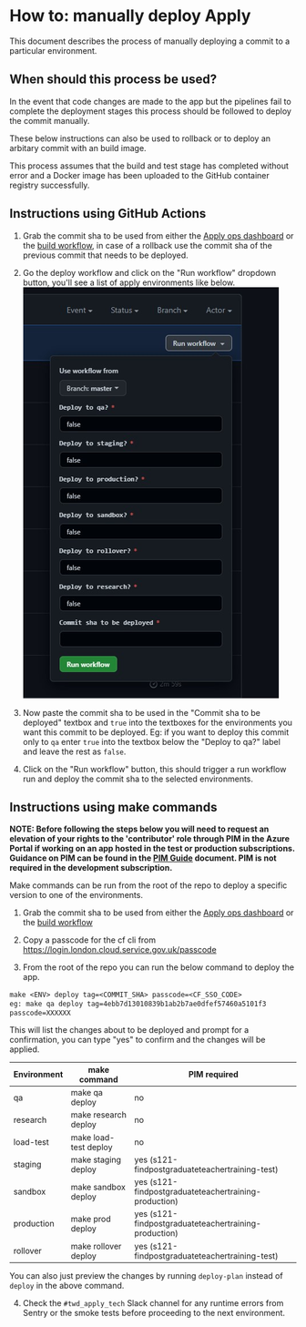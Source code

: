 # How to: manually deploy Apply

This document describes the process of manually deploying a commit to a particular environment.

## When should this process be used?

In the event that code changes are made to the app but the pipelines fail to complete the deployment stages this process should be followed to deploy the commit manually.

These below instructions can also be used to rollback or to deploy an arbitary commit with an build image.

This process assumes that the build and test stage has completed without error and a Docker image has been uploaded to the GitHub container registry successfully.

## Instructions using GitHub Actions

1. Grab the commit sha to be used from either the [Apply ops dashboard](http://apply-ops-dashboard.azurewebsites.net) or the [build workflow](https://github.com/DFE-Digital/apply-for-teacher-training/actions/workflows/build.yml), in case of a rollback use the commit sha of the previous commit that needs to be deployed.

2. Go the deploy workflow and click on the "Run workflow" dropdown button, you'll see a list of apply environments like below.
  ![Apply Workflow Dispatch](apply-workflow-dispatch.jpg)
3. Now paste the commit sha to be used in the "Commit sha to be deployed" textbox and `true` into the textboxes for the environments you want this commit to be deployed. Eg: if you want to deploy this commit only to `qa` enter `true` into the textbox below the "Deploy to qa?" label and leave the rest as `false`.
4. Click on the "Run workflow" button, this should trigger a run workflow run and deploy the commit sha to the selected environments.

## Instructions using make commands

**NOTE: Before following the steps below you will need to request an elevation of your rights to the 'contributor' role through PIM in the Azure Portal if working on an app hosted in the test or production subscriptions. Guidance on PIM can be found in the [PIM Guide](pim-guide.md) document. PIM is not required in the development subscription.**

Make commands can be run from the root of the repo to deploy a specific version to one of the environments.

1. Grab the commit sha to be used from either the [Apply ops dashboard](http://apply-ops-dashboard.azurewebsites.net) or the [build workflow](https://github.com/DFE-Digital/apply-for-teacher-training/actions/workflows/build.yml)

2. Copy a passcode for the cf cli from https://login.london.cloud.service.gov.uk/passcode
3. From the root of the repo you can run the below command to deploy the app.
  ```
  make <ENV> deploy tag=<COMMIT_SHA> passcode=<CF_SSO_CODE>
  eg: make qa deploy tag=4ebb7d13010839b1ab2b7ae0dfef57460a5101f3 passcode=XXXXXX
  ```
  This will list the changes about to be deployed and prompt for a confirmation, you can type "yes" to confirm and the changes will be applied.

  Environment | make command          | PIM required |
  ----------- | --------------------- | -----------  |
  qa          | make qa deploy        |  no
  research    | make research deploy  |  no
  load-test   | make load-test deploy |  no
  staging     | make staging deploy   |  yes (s121-findpostgraduateteachertraining-test)
  sandbox     | make sandbox deploy   |  yes (s121-findpostgraduateteachertraining-production)
  production  | make prod deploy      |  yes (s121-findpostgraduateteachertraining-production)
  rollover    | make rollover deploy  |  yes (s121-findpostgraduateteachertraining-test)

  You can also just preview the changes by running `deploy-plan` instead of `deploy` in the above command.

4. Check the `#twd_apply_tech` Slack channel for any runtime errors from
   Sentry or the smoke tests before proceeding to the next environment.

